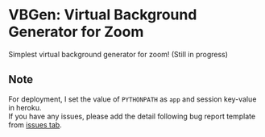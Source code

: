 # VBGen: Virtual Background Generator for Zoom
Simplest virtual background generator for zoom! (Still in progress)

## Note
For deployment, I set the value of `PYTHONPATH` as `app` and session key-value in heroku.  
If you have any issues, please add the detail following bug report template from [issues tab](https://github.com/KaoruMuta/VBGen/issues).